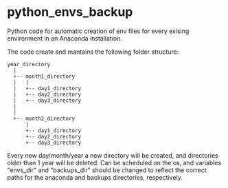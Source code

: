 # python_envs_backup

Python code for automatic creation of env files for every exising environment in an Anaconda installation.

The code create and mantains the following folder structure:

```
year_directory
  |
  +-- month1_directory
  |   |
  |   +-- day1_directory
  |   +-- day2_directory
  |   +-- day3_directory
  |
  |
  +-- month2_directory
      |
      +-- day1_directory
      +-- day2_directory
      +-- day3_directory
```

Every new day/month/year a new directory will be created, and directories older than 1 year will be deleted.
Can be scheduled on the os, and variables "envs_dir" and "backups_dir" should be changed to reflect the correct paths for the anaconda and backups directories, respectively.
